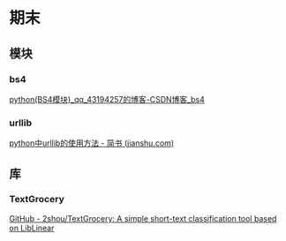 # 期末

## 模块

### bs4

[python(BS4模块)_qq_43194257的博客-CSDN博客_bs4](https://blog.csdn.net/qq_43194257/article/details/87786316)

### urllib

[python中urllib的使用方法 - 简书 (jianshu.com)](https://www.jianshu.com/p/87d1e2f875b7)



## 库

### TextGrocery

[GitHub - 2shou/TextGrocery: A simple short-text classification tool based on LibLinear](https://github.com/2shou/TextGrocery)